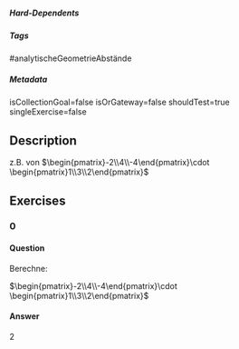 ##### Hard-Dependents
##### Tags
#analytischeGeometrieAbstände
##### Metadata
isCollectionGoal=false
isOrGateway=false
shouldTest=true
singleExercise=false
## Description
z.B. von $\begin{pmatrix}-2\\4\\-4\end{pmatrix}\cdot \begin{pmatrix}1\\3\\2\end{pmatrix}$ 
## Exercises
### 0
#### Question
Berechne:

$\begin{pmatrix}-2\\4\\-4\end{pmatrix}\cdot \begin{pmatrix}1\\3\\2\end{pmatrix}$
#### Answer
2
